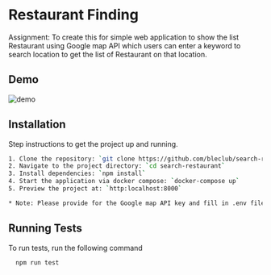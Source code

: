 # Restaurant Finding

Assignment: To create this for simple web application to show the list Restaurant using Google map API which users can enter a keyword to search location to get the list of Restaurant on that location.

## Demo

![demo](https://cdn.pic.in.th/file/picinth/Screenshot-2023-08-15-at-01.27.54.jpeg)

## Installation

Step instructions to get the project up and running.

```bash
1. Clone the repository: `git clone https://github.com/bleclub/search-restaurant.git`
2. Navigate to the project directory: `cd search-restaurant`
3. Install dependencies: `npm install`
4. Start the application via docker compose: `docker-compose up`
5. Preview the project at: `http:localhost:8000`

* Note: Please provide for the Google map API key and fill in .env file as prepare on .env.example

```

## Running Tests

To run tests, run the following command

```bash
  npm run test
```
